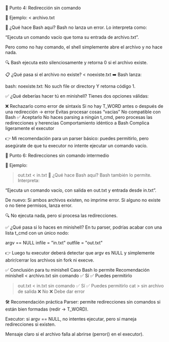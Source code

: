 🧩 Punto 4: Redirección sin comando

📌 Ejemplo:
< archivo.txt

🧠 ¿Qué hace Bash aquí?
Bash no lanza un error. Lo interpreta como:

“Ejecuta un comando vacío que toma su entrada de archivo.txt”.

Pero como no hay comando, el shell simplemente abre el archivo y no hace nada.

🔍 Bash ejecuta esto silenciosamente y retorna 0 si el archivo existe.

📋 ¿Qué pasa si el archivo no existe?
< noexiste.txt
➡️ Bash lanza:

bash: noexiste.txt: No such file or directory
Y retorna código 1.

✅ ¿Qué deberías hacer tú en minishell?
Tienes dos opciones válidas:

❌ Rechazarlo como error de sintaxis	Si no hay T_WORD antes o después de una redirección → error	Evitas procesar cosas “vacías”	No compatible con Bash
✅ Aceptarlo	No haces parsing a ningún t_cmd, pero procesas las redirecciones y herencias	Comportamiento idéntico a Bash	Complica ligeramente el executor

👉 Mi recomendación para un parser básico: puedes permitirlo, pero asegúrate de que tu executor no intente ejecutar un comando vacío.

🧩 Punto 6: Redirecciones sin comando intermedio

📌 Ejemplo:
> out.txt < in.txt
🧠 ¿Qué hace Bash aquí?
Bash también lo permite. Interpreta:

“Ejecuta un comando vacío, con salida en out.txt y entrada desde in.txt”.

De nuevo:
Si ambos archivos existen, no imprime error.
Si alguno no existe o no tiene permisos, lanza error.

🔍 No ejecuta nada, pero sí procesa las redirecciones.

✅ ¿Qué pasa si lo haces en minishell?
En tu parser, podrías acabar con una lista t_cmd con un único nodo:

argv == NULL
infile = "in.txt"
outfile = "out.txt"

👉 Luego tu executor deberá detectar que argv es NULL y simplemente abrir/cerrar los archivos sin fork ni execve.

✅ Conclusión para tu minishell
Caso							Bash lo permite	Recomendación minishell
< archivo.txt sin comando		✅ Sí			✅ Puedes permitirlo
> out.txt < in.txt sin comando	✅ Sí			✅ Puedes permitirlo
cat > sin archivo de salida		❌ No			❌ Debe dar error

🛠 Recomendación práctica
Parser: permite redirecciones sin comandos si están bien formadas (redir → T_WORD).

Executor: si argv == NULL, no intentes ejecutar, pero sí maneja redirecciones si existen.

Mensaje claro si el archivo falla al abrirse (perror() en el executor).